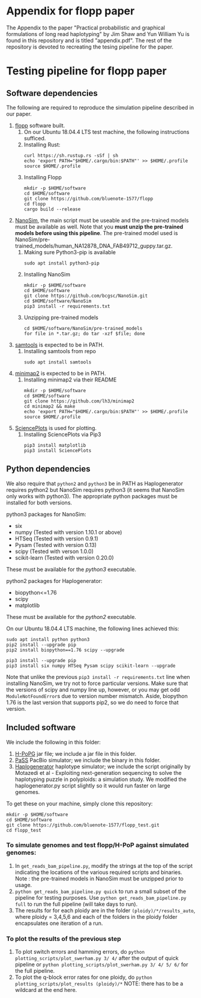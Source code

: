 # Appendix for flopp paper

The Appendix to the paper "Practical probabilistic and graphical formulations of long read haplotyping" by Jim Shaw and Yun William Yu is found in this repository and is titled "appendix.pdf". The rest of the repository is devoted to recreating the tesing pipeline for the paper.  

# Testing pipeline for flopp paper

## Software dependencies
The following are required to reproduce the simulation pipeline described in our paper. 

1. [flopp](https://github.com/bluenote-1577/flopp) software built.
    1. On our Ubuntu 18.04.4 LTS test machine, the following instructions sufficed.
    1. Installing Rust:
        ```
        curl https://sh.rustup.rs -sSf | sh
        echo 'export PATH="$HOME/.cargo/bin:$PATH"' >> $HOME/.profile
        source $HOME/.profile
        ```
    1. Installing Flopp
        ```
        mkdir -p $HOME/software
        cd $HOME/software
        git clone https://github.com/bluenote-1577/flopp
        cd flopp
        cargo build --release
        ```
2. [NanoSim](https://github.com/bcgsc/NanoSim), the main script must be useable and the pre-trained models must be available as well. Note that you **must unzip the pre-trained models before using this pipeline**. The pre-trained model used is NanoSim/pre-trained_models/human_NA12878_DNA_FAB49712_guppy.tar.gz.
    1. Making sure Python3-pip is available
        ```
        sudo apt install python3-pip
        ```
    1. Installing NanoSim
        ```
        mkdir -p $HOME/software
        cd $HOME/software
        git clone https://github.com/bcgsc/NanoSim.git
        cd $HOME/software/NanoSim
        pip3 install -r requirements.txt
        ```
    1. Unzipping pre-trained models
        ```
        cd $HOME/software/NanoSim/pre-trained_models
        for file in *.tar.gz; do tar -xzf $file; done
        ```
3. [samtools](https://github.com/samtools/samtools) is expected to be in PATH.
    1. Installing samtools from repo
        ```
        sudo apt install samtools
        ```
4. [minimap2](https://github.com/lh3/minimap2) is expected to be in PATH.
    1. Installing minimap2 via their README
        ```
        mkdir -p $HOME/software
        cd $HOME/software
        git clone https://github.com/lh3/minimap2
        cd minimap2 && make
        echo 'export PATH="$HOME/.cargo/bin:$PATH"' >> $HOME/.profile
        source $HOME/.profile
        ```
5. [SciencePlots](https://github.com/garrettj403/SciencePlots) is used for plotting. 
    1. Installing SciencePlots via Pip3
        ```
        pip3 install matplotlib
        pip3 install SciencePlots
        ```

## Python dependencies
We also require that ``python2`` and ``python3`` be in PATH as Haplogenerator requires python2 but NanoSim requires python3 (it seems that NanoSim only works with python3). The appropriate python packages must be installed for both versions. 

python3 packages for NanoSim:
* six  
* numpy (Tested with version 1.10.1 or above)
* HTSeq (Tested with version 0.9.1)  
* Pysam (Tested with version 0.13)  
* scipy (Tested with verson 1.0.0)  
* scikit-learn (Tested with version 0.20.0)

These must be available for the *python3* executable. 

python2 packages for Haplogenerator:
* biopython<=1.76
* scipy
* matplotlib

These must be available for the *python2* executable. 

On our Ubuntu 18.04.4 LTS machine, the following lines achieved this:
```
sudo apt install python python3
pip2 install --upgrade pip
pip2 install biopython==1.76 scipy --upgrade

pip3 install --upgrade pip
pip3 install six numpy HTSeq Pysam scipy scikit-learn --upgrade
```
Note that unlike the previous `pip3 install -r requirements.txt` line when installing NanoSim, we try not to force particular versions. Make sure that the versions of scipy and numpy line up, however, or you may get odd `ModuleNotFoundError`s due to version number mismatch. Aside, biopython 1.76 is the last version that supports pip2, so we do need to force that version.

## Included software
We include the following in this folder:

1. [H-PoPG](https://github.com/MinzhuXie/H-PoPG) jar file; we include a jar file in this folder. 
2. [PaSS](http://cgm.sjtu.edu.cn/PaSS/) PacBio simulator; we include the binary in this folder. 
3. [Haplogenerator](https://github.com/EhsanMotazedi/Haplosim) haplotype simulator; we include the script originally by Motazedi et al - Exploiting next-generation sequencing to solve the haplotyping puzzle in polyploids: a simulation study. We modified the haplogenerator.py script slightly so it would run faster on large genomes.

To get these on your machine, simply clone this repository:
```
mkdir -p $HOME/software
cd $HOME/software
git clone https://github.com/bluenote-1577/flopp_test.git
cd flopp_test
```

### To simulate genomes and test flopp/H-PoP against simulated genomes:
1. In ``get_reads_bam_pipeline.py``, modify the strings at the top of the script indicating the locations of the various required scripts and binaries. Note : the pre-trained models in NanoSim must be unzipped prior to usage.
2. ``python get_reads_bam_pipeline.py quick`` to run a small subset of the pipeline for testing purposes. Use ``python get_reads_bam_pipeline.py full`` to run the full pipeline (will take days to run). 
3. The results for for each ploidy are in the folder ``(ploidy)/*/results_auto``, where ploidy = 3,4,5,6 and each of the folders in the ploidy folder encapsulates one iteration of a run.

### To plot the results of the previous step
1. To plot switch errors and hamming errors, do ``python plotting_scripts/plot_swerham.py 3/ 4/`` after the output of quick pipeline or ``python plotting_scripts/plot_swerham.py 3/ 4/ 5/ 6/`` for the full pipeline. 
2. To plot the q-block error rates for one ploidy, do ``python plotting_scripts/plot_results (ploidy)/*`` NOTE: there has to be a wildcard at the end here.
